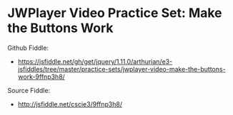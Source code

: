 # JWPlayer Video Practice Set: Make the Buttons Work

Github Fiddle:
- https://jsfiddle.net/gh/get/jquery/1.11.0/arthurian/e3-jsfiddles/tree/master/practice-sets/jwplayer-video-make-the-buttons-work-9ffnp3h8/

Source Fiddle:
- http://jsfiddle.net/cscie3/9ffnp3h8/

